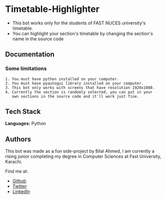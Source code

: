 # Timetable-Highlighter 
- This bot works only for the students of FAST NUCES university's timetable. 
- You can highlight your section's timetable by changing the section's name in the source code
## Documentation
### Some limitations 
    1. You must have python installed on your computer. 
    2. You must have pyautogui library installed on your computer. 
    3. This bot only works with screens that have resolution 1920x1080. 
    4. Currently the section is randomly selected, you can put in your 
       own sections in the source code and it'll work just fine.
## Tech Stack

**Languages:** Python


## Authors

This bot was made as a fun side-project by Bilal Ahmed, I am currently a rising junior completing
my degree in Computer Sciences at Fast University, Karachi. 

Find me at: 
- [Github](https://github.com/BilalAhmed-358) 
- [Twitter](https://twitter.com/BilalAhmed_358) 
- [LinkedIn](https://www.linkedin.com/in/ahmedkhanbilal/)
